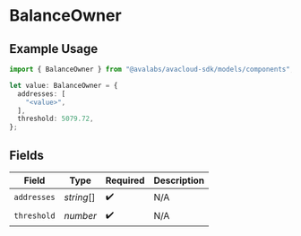 # BalanceOwner

## Example Usage

```typescript
import { BalanceOwner } from "@avalabs/avacloud-sdk/models/components";

let value: BalanceOwner = {
  addresses: [
    "<value>",
  ],
  threshold: 5079.72,
};
```

## Fields

| Field              | Type               | Required           | Description        |
| ------------------ | ------------------ | ------------------ | ------------------ |
| `addresses`        | *string*[]         | :heavy_check_mark: | N/A                |
| `threshold`        | *number*           | :heavy_check_mark: | N/A                |